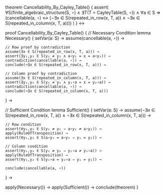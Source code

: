 theorem Cancellability_By_Cayley_Table() {
  assert(
    ∀S(finite_algebraic_structure(S, ∘) ∧
    ∃T(T = CayleyTable(S, ∘)) ∧
    ∀a ∈ S ⇒
    (cancellable(a, ∘) ↔ 
      (¬∃x ∈ S(repeated_in_row(x, T, a)) ∧
       ¬∃x ∈ S(repeated_in_column(x, T, a))))
  )
} ↔

proof Cancellability_By_Cayley_Table() {
  // Necessary Condition
  lemma Necessary() {
    setVar(a: S) →
    assume(cancellable(a, ∘)) →
    
    // Row proof by contradiction
    assume(∃x ∈ S(repeated_in_row(x, T, a))) →
    assert(∃y₁,y₂ ∈ S(y₁ ≠ y₂ ∧ a∘y₁ = x = a∘y₂)) →
    contradiction(cancellable(a, ∘)) →
    conclude(¬∃x ∈ S(repeated_in_row(x, T, a))) →
    
    // Column proof by contradiction
    assume(∃x ∈ S(repeated_in_column(x, T, a))) →
    assert(∃y₁,y₂ ∈ S(y₁ ≠ y₂ ∧ y₁∘a = x = y₂∘a)) →
    contradiction(cancellable(a, ∘)) →
    conclude(¬∃x ∈ S(repeated_in_column(x, T, a)))
  } →

  // Sufficient Condition
  lemma Sufficient() {
    setVar(a: S) →
    assume(¬∃x ∈ S(repeated_in_row(x, T, a)) ∧
           ¬∃x ∈ S(repeated_in_column(x, T, a))) →
    
    // Row condition
    assert(∀y₁,y₂ ∈ S(y₁ ≠ y₂ ⇒ a∘y₁ ≠ a∘y₂)) →
    apply(RuleOfTransposition) →
    assert(∀y₁,y₂ ∈ S(a∘y₁ = a∘y₂ ⇒ y₁ = y₂)) →
    
    // Column condition
    assert(∀y₁,y₂ ∈ S(y₁ ≠ y₂ ⇒ y₁∘a ≠ y₂∘a)) →
    apply(RuleOfTransposition) →
    assert(∀y₁,y₂ ∈ S(y₁∘a = y₂∘a ⇒ y₁ = y₂)) →
    
    conclude(cancellable(a, ∘))
  } →

  apply(Necessary()) →
  apply(Sufficient()) →
  conclude(theorem)
}